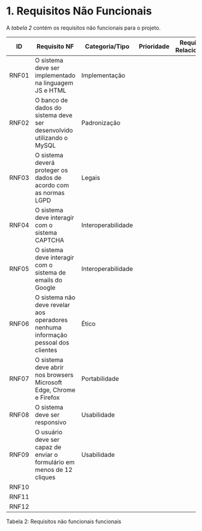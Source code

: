 # 1. Requisitos Não Funcionais

A *tabela 2* contém os requisitos não funcionais para o projeto.

  ID   |       Requisito NF       | Categoria/Tipo | Prioridade | Requisitos Relacionados
 ------|--------------------------|----------------|------------|------------------------
 RNF01 |O sistema deve ser implementado na linguagem JS e HTML|Implementação|            |
 RNF02 |O banco de dados do sistema deve ser desenvolvido utilizando o MySQL|Padronização|            |
 RNF03 |O sistema deverá proteger os dados de acordo com as normas LGPD|Legais|            |
 RNF04 |O sistema deve interagir com o sistema CAPTCHA|Interoperabilidade|            |
 RNF05 |O sistema deve interagir com o sistema de emails do Google|Interoperabilidade|            |
 RNF06 |O sistema não deve revelar aos operadores nenhuma informação pessoal dos clientes|Ético|            |
 RNF07 |O sistema deve abrir nos browsers Microsoft Edge, Chrome e Firefox|Portabilidade|            |
 RNF08 |O sistema deve ser responsivo|Usabilidade|            |
 RNF09 |O usuário deve ser capaz de enviar o formulário em menos de 12 cliques|Usabilidade|            |
 RNF10 |                          |                |            |
 RNF11 |                          |                |            |
 RNF12 |                          |                |            |

Tabela 2: Requisitos não funcionais funcionais
      
